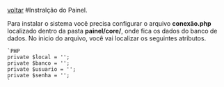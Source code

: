[voltar](https://github.com/gustavomathias/musicall/blob/master/documentacao/README.md)
#Instralção do Painel.

Para instalar o sistema você precisa configurar o arquivo **conexão.php** localizado dentro da pasta **painel/core/**, onde fica os dados do banco de dados.
No inicio do arquivo, você vai localizar os seguintes atributos.

    `PHP
    private $local = '';
    private $banco = '';
    private $usuario = '';
    private $senha = '';
    `